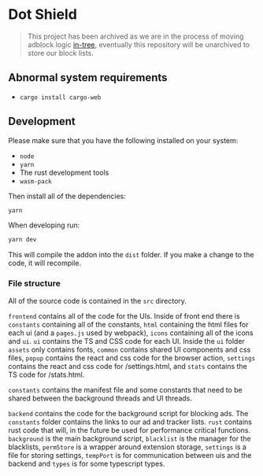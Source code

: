 # Dot Shield

> This project has been archived as we are in the process of moving adblock logic [in-tree](https://github.com/dothq/browser-desktop), eventually this repository will be unarchived to store our block lists.

## Abnormal system requirements

- `cargo install cargo-web`

## Development

Please make sure that you have the following installed on your system:

- `node`
- `yarn`
- The rust development tools
- `wasm-pack`

Then install all of the dependencies:

```sh
yarn
```

When developing run:

```sh
yarn dev
```

This will compile the addon into the `dist` folder. If you make a change to the code, it will recompile.

### File structure

All of the source code is contained in the `src` directory.

`frontend` contains all of the code for the UIs. Inside of front end there is `constants` containing all of the constants, `html` containing the html files for each ui (and a `pages.js` used by webpack), `icons` containing all of the icons and `ui`. `ui` contains the TS and CSS code for each UI. Inside the `ui` folder `assets` only contains fonts, `common` contains shared UI components and css files, `popup` contains the react and css code for the browser action, `settings` contains the react and css code for /settings.html, and `stats` contains the TS code for /stats.html.

`constants` contains the manifest file and some constants that need to be shared between the background threads and UI threads.

`backend` contains the code for the background script for blocking ads. The `constants` folder contains the links to our ad and tracker lists. `rust` contains rust code that will, in the future be used for performance critical functions. `background` is the main background script, `blacklist` is the manager for the blacklists, `permStore` is a wrapper around extension storage, `settings` is a file for storing settings, `tempPort` is for communication between uis and the backend and `types` is for some typescript types.
